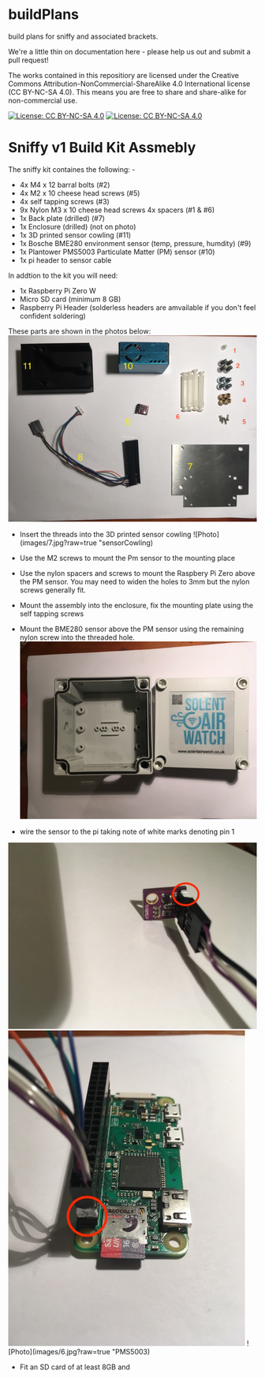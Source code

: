 # buildPlans
build plans for sniffy and associated brackets. 

We're a little thin on documentation here - please help us out and submit a pull request!

The works contained in this repositiory are licensed under the Creative Commons Attribution-NonCommercial-ShareAlike 4.0 International license (CC BY-NC-SA 4.0). This means you are free to share and share-alike for non-commercial use.

[![License: CC BY-NC-SA 4.0](https://licensebuttons.net/l/by-nc-sa/4.0/80x15.png)](https://creativecommons.org/licenses/by-nc-sa/4.0/)
[![License: CC BY-NC-SA 4.0](https://img.shields.io/badge/License-CC%20BY--NC--SA%204.0-lightgrey.svg)](https://creativecommons.org/licenses/by-nc-sa/4.0/)


# Sniffy v1 Build Kit Assmebly

The sniffy kit containes the following: -

* 4x M4 x 12 barral bolts (#2)
* 4x M2 x 10 cheese head screws (#5)
* 4x self tapping screws (#3)
* 9x Nylon M3 x 10 cheese head screws 4x spacers (#1 & #6)
* 1x Back plate (drilled) (#7)
* 1x Enclosure (drilled) (not on photo)
* 1x 3D printed sensor cowling (#11)
* 1x Bosche BME280 environment sensor (temp, pressure, humdity) (#9)
* 1x Plantower PMS5003 Particulate Matter (PM) sensor (#10)
* 1x pi header to sensor cable

In addtion to the kit you will need:
* 1x Raspberry Pi Zero W
* Micro SD card (minimum 8 GB)
* Raspberry Pi Header (solderless headers are amvailable if you don't feel confident soldering)

These parts are shown in the photos below:
![Photo](images/10.jpg?raw=true "Parts")

* Insert the threads into the 3D printed sensor cowling 
![Photo](images/7.jpg?raw=true "sensorCowling)

* Use the M2 screws to mount the Pm sensor to the mounting place

* Use the nylon spacers and screws to mount the Raspbery Pi Zero above the PM sensor. You may need to widen the holes to 3mm but the nylon screws generally fit.

* Mount the assembly into the enclosure, fix the mounting plate using the self tapping screws

* Mount the BME280 sensor above the PM sensor using the remaining nylon screw into the threaded hole.
![Photo](images/12.jpg?raw=true "box")

* wire the sensor to the pi taking note of white marks denoting pin 1

![Photo](images/1.jpg?raw=true "BME280")
![Photo](images/5.jpg?raw=true "RPi Header Pin 1")
![Photo](images/6.jpg?raw=true "PMS5003)

* Fit an SD card of at least 8GB and 


